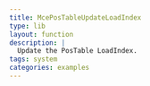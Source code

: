 ```yaml
---
title: McePosTableUpdateLoadIndex
type: lib
layout: function
description: |
  Update the PosTable LoadIndex.
tags: system
categories: examples
---
```

